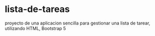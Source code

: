 # lista-de-tareas
proyecto de una aplicacion sencilla para gestionar una lista de tarear, utilizando HTML, Bootstrap 5
